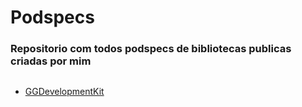# Podspecs

### Repositorio com todos podspecs de bibliotecas publicas criadas por mim
##  

   - [GGDevelopmentKit](https://github.com/AnTonhoLAB/GGDevelopmentKit)
